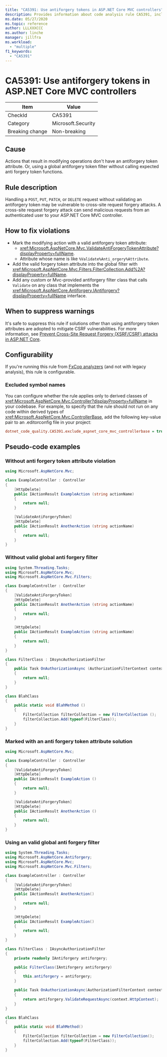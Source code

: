 ```yaml
---
title: "CA5391: Use antiforgery tokens in ASP.NET Core MVC controllers"
description: Provides information about code analysis rule CA5391, including causes, how to fix violations, and when to suppress it.
ms.date: 05/27/2020
ms.topic: reference
author: LLLXXXCCC
ms.author: linche
manager: jillfra
ms.workload:
  - "multiple"
f1_keywords:
  - "CA5391"
---
```

# CA5391: Use antiforgery tokens in ASP.NET Core MVC controllers

|Item|Value|
|-|-|
|CheckId|CA5391|
|Category|Microsoft.Security|
|Breaking change|Non-breaking|

## Cause

Actions that result in modifying operations don't have an antiforgery token attribute. Or, using a global antiforgery token filter without calling expected anti forgery token functions.

## Rule description

Handling a `POST`, `PUT`, `PATCH`, or `DELETE` request without validating an antiforgery token may be vulnerable to cross-site request forgery attacks. A cross-site request forgery attack can send malicious requests from an authenticated user to your ASP.NET Core MVC controller.

## How to fix violations

- Mark the modifying action with a valid antiforgery token attribute:
  - <xref:Microsoft.AspNetCore.Mvc.ValidateAntiForgeryTokenAttribute?displayProperty=fullName>.
  - Attribute whose name is like `%Validate%Anti_orgery%Attribute`.
- Add the valid forgery token attribute into the global filter with <xref:Microsoft.AspNetCore.Mvc.Filters.FilterCollection.Add%2A?displayProperty=fullName>.
- Add any custom or Mvc-provided antiforgery filter class that calls `Validate` on any class that implements the <xref:Microsoft.AspNetCore.Antiforgery.IAntiforgery?displayProperty=fullName> interface.

## When to suppress warnings

It's safe to suppress this rule if solutions other than using antiforgery token attributes are adopted to mitigate CSRF vulnerabilities. For more information, see [Prevent Cross-Site Request Forgery (XSRF/CSRF) attacks in ASP.NET Core](/aspnet/core/security/anti-request-forgery).

## Configurability

If you're running this rule from [FxCop analyzers](install-fxcop-analyzers.md) (and not with legacy analysis), this rule is configurable.

### Excluded symbol names

You can configure whether the rule applies only to derived classes of <xref:Microsoft.AspNetCore.Mvc.Controller?displayProperty=fullName> in your codebase. For example, to specify that the rule should not run on any code within derived types of <xref:Microsoft.AspNetCore.Mvc.ControllerBase>, add the following key-value pair to an .editorconfig file in your project:

```ini
dotnet_code_quality.CA5391.exclude_aspnet_core_mvc_controllerbase = true
```

## Pseudo-code examples

### Without anti forgery token attribute violation

```csharp
using Microsoft.AspNetCore.Mvc;

class ExampleController : Controller
{
    [HttpDelete]
    public IActionResult ExampleAction (string actionName)
    {
        return null;
    }

    [ValidateAntiForgeryToken]
    [HttpDelete]
    public IActionResult AnotherAction (string actionName)
    {
        return null;
    }
}
```

### Without valid global anti forgery filter

```csharp
using System.Threading.Tasks;
using Microsoft.AspNetCore.Mvc;
using Microsoft.AspNetCore.Mvc.Filters;

class ExampleController : Controller
{
    [ValidateAntiForgeryToken]
    [HttpDelete]
    public IActionResult AnotherAction (string actionName)
    {
        return null;
    }

    [HttpDelete]
    public IActionResult ExampleAction (string actionName)
    {
        return null;
    }
}

class FilterClass : IAsyncAuthorizationFilter 
{
    public Task OnAuthorizationAsync (AuthorizationFilterContext context)
    {
        return null;
    }
}

class BlahClass
{
    public static void BlahMethod ()
    {
        FilterCollection filterCollection = new FilterCollection ();
        filterCollection.Add(typeof(FilterClass));
    }
}
```

### Marked with an anti forgery token attribute solution

```csharp
using Microsoft.AspNetCore.Mvc;

class ExampleController : Controller
{
    [ValidateAntiForgeryToken]
    [HttpDelete]
    public IActionResult ExampleAction ()
    {
        return null;
    }

    [ValidateAntiForgeryToken]
    [HttpDelete]
    public IActionResult AnotherAction ()
    {
        return null;
    }
}
```

### Using an valid global anti forgery filter

```csharp
using System.Threading.Tasks;
using Microsoft.AspNetCore.Antiforgery;
using Microsoft.AspNetCore.Mvc;
using Microsoft.AspNetCore.Mvc.Filters;

class ExampleController : Controller
{
    [ValidateAntiForgeryToken]
    [HttpDelete]
    public IActionResult AnotherAction()
    {
        return null;
    }

    [HttpDelete]
    public IActionResult ExampleAction()
    {
        return null;
    }
}

class FilterClass : IAsyncAuthorizationFilter
{
    private readonly IAntiforgery antiforgery;

    public FilterClass(IAntiforgery antiforgery)
    {
        this.antiforgery = antiforgery;
    }

    public Task OnAuthorizationAsync(AuthorizationFilterContext context)
    {
        return antiforgery.ValidateRequestAsync(context.HttpContext);
    }
}

class BlahClass
{
    public static void BlahMethod()
    {
        FilterCollection filterCollection = new FilterCollection();
        filterCollection.Add(typeof(FilterClass));
    }
}
```
